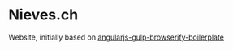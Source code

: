 Nieves.ch
=========

Website, initially based on [angularjs-gulp-browserify-boilerplate](https://github.com/jakemmarsh/angularjs-gulp-browserify-boilerplate) 
